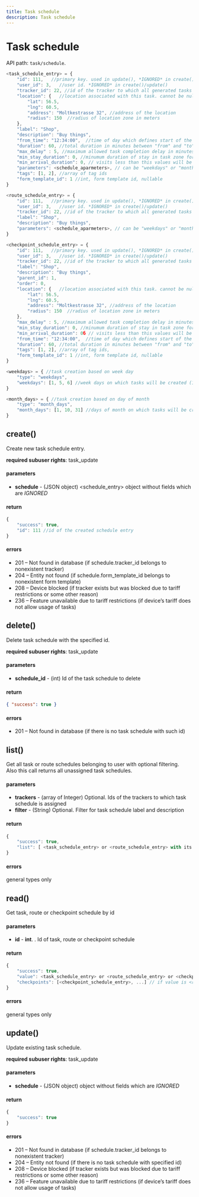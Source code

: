 ```yaml
---
title: Task schedule
description: Task schedule
---
```


# Task schedule

API path: `task/schedule`.

```js
<task_schedule_entry> = {
    "id": 111,   //primary key. used in update(), *IGNORED* in create()
    "user_id": 3,   //user id. *IGNORED* in create()/update()
    "tracker_id": 22, //id of the tracker to which all generated tasks are assigned. nullable.
    "location": {   //location associated with this task. cannot be null
        "lat": 56.5,
        "lng": 60.5,
        "address": "Moltkestrasse 32", //address of the location
        "radius": 150  //radius of location zone in meters
    },
    "label": "Shop",
    "description": "Buy things",
    "from_time": "12:34:00",  //time of day which defines start of the task within the days
    "duration": 60, //total duration in minutes between "from" and "to" for generated tasks
    "max_delay" : 5, //maximum allowed task completion delay in minutes
    "min_stay_duration": 0, //minumum duration of stay in task zone for task completion, minutes
    "min_arrival_duration": 0, // visits less than this values will be ignored, minutes
    "parameters": <schedule_aparmeters>, // can be "weekdays" or "month_days"
    "tags": [1, 2], //array of tag ids
    "form_template_id": 1 //int, form template id, nullable
}

<route_schedule_entry> = {
    "id": 111,   //primary key. used in update(), *IGNORED* in create()
    "user_id": 3,   //user id. *IGNORED* in create()/update()
    "tracker_id": 22, //id of the tracker to which all generated tasks are assigned. nullable.
    "label": "Shop",
    "description": "Buy things",
    "parameters": <schedule_aparmeters>, // can be "weekdays" or "month_days"
}

<checkpoint_schedule_entry> = {
    "id": 111,   //primary key. used in update(), *IGNORED* in create()
    "user_id": 3,   //user id. *IGNORED* in create()/update()
    "tracker_id": 22, //id of the tracker to which all generated tasks are assigned. nullable.
    "label": "Shop",
    "description": "Buy things",
    "parent_id": 1,
    "order": 0,
    "location": {   //location associated with this task. cannot be null
        "lat": 56.5,
        "lng": 60.5,
        "address": "Moltkestrasse 32", //address of the location
        "radius": 150  //radius of location zone in meters
    },
    "max_delay" : 5, //maximum allowed task completion delay in minutes
    "min_stay_duration": 0, //minumum duration of stay in task zone for task completion, minutes
    "min_arrival_duration": 0б // visits less than this values will be ignored, minutes
    "from_time": "12:34:00",  //time of day which defines start of the task within the days
    "duration": 60, //total duration in minutes between "from" and "to" for generated tasks
    "tags": [1, 2], //array of tag ids,
    "form_template_id": 1 //int, form template id, nullable
}

<weekdays> = { //task creation based on week day
    "type": "weekdays",
    "weekdays": [1, 5, 6] //week days on which tasks will be created (1 = Monday, ... 7 = Sunday)
}

<month_days> = { //task creation based on day of month
    "type": "month_days",
    "month_days": [1, 10, 31] //days of month on which tasks will be created (1..31)
}
```


## create()

Create new task schedule entry.

**required subuser rights**: task_update

#### parameters

* **schedule** - (JSON object) <schedule_entry> object without fields which are *IGNORED*

#### return

```js
{
    "success": true,
    "id": 111 //id of the created schedule entry
}
```

#### errors

*   201 – Not found in database (if schedule.tracker_id belongs to nonexistent tracker)
*   204 – Entity not found (if schedule.form_template_id belongs to nonexistent form template)
*   208 – Device blocked (if tracker exists but was blocked due to tariff restrictions or some other reason)
*   236 – Feature unavailable due to tariff restrictions (if device’s tariff does not allow usage of tasks)



## delete()

Delete task schedule with the specified id.

**required subuser rights**: task_update

#### parameters

* **schedule_id** - (int) Id of the task schedule to delete

#### return

```json
{ "success": true }
```

#### errors

*   201 – Not found in database (if there is no task schedule with such id)



## list()

Get all task or route schedules belonging to user with optional filtering.<br>
Also this call returns all unassigned task schedules.

#### parameters

* **trackers** - (array of Integer) Optional. Ids of the trackers to which task schedule is assigned
* **filter** - (String) Optional. Filter for task schedule label and description

#### return

```js
{
    "success": true,
    "list": [ <task_schedule_entry> or <route_schedule_entry> with its checkpoints, ... ]
}
```

#### errors

general types only

## read()

Get task, route or checkpoint schedule by id

#### parameters

* **id** - **int**. . Id of task, route or checkpoint schedule

#### return

```js
{
    "success": true,
    "value": <task_schedule_entry> or <route_schedule_entry> or <checkpoint_schedule_entry>,
    "checkpoints": [<checkpoint_schedule_entry>, ...] // if value is <route_schedule_entry>
}
```

#### errors

general types only

## update()

Update existing task schedule.

**required subuser rights**: task_update

#### parameters

* **schedule** - (JSON object) <schedule> object without fields which are *IGNORED*

#### return

```js
{
    "success": true
}
```

#### errors

*   201 – Not found in database (if schedule.tracker_id belongs to nonexistent tracker)
*   204 – Entity not found (if there is no task schedule with specified id)
*   208 – Device blocked (if tracker exists but was blocked due to tariff restrictions or some other reason)
*   236 – Feature unavailable due to tariff restrictions (if device’s tariff does not allow usage of tasks)
